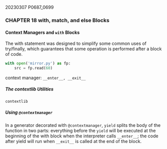 20230307    P0687_0699
### CHAPTER 18 with, match, and else Blocks

#### Context Managers and `with` Blocks

The with statement was designed to simplify some common uses of try/finally, which guarantees that some operation is performed after a block of code.

```python
with open('mirror.py') as fp: 
    src = fp.read(60)
```

context manager:
`__enter__, __exit__`


##### The contextlib Utilities
`contextlib`

##### Using `@contextmanager`

In a generator decorated with `@contextmanager`, `yield` splits the body of the function in two parts: everything before the `yield` will be executed at the beginning of the with block when the interpreter calls `__enter__`; the code after yield will run when `__exit__` is called at the end of the block.
